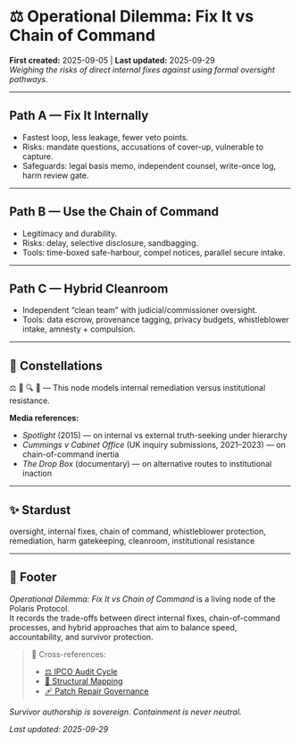 # ⚖️ Operational Dilemma: Fix It vs Chain of Command  
**First created:** 2025-09-05 | **Last updated:** 2025-09-29  
*Weighing the risks of direct internal fixes against using formal oversight pathways.*

---

## Path A — Fix It Internally  
- Fastest loop, less leakage, fewer veto points.  
- Risks: mandate questions, accusations of cover-up, vulnerable to capture.  
- Safeguards: legal basis memo, independent counsel, write-once log, harm review gate.  

---

## Path B — Use the Chain of Command  
- Legitimacy and durability.  
- Risks: delay, selective disclosure, sandbagging.  
- Tools: time-boxed safe-harbour, compel notices, parallel secure intake.  

---

## Path C — Hybrid Cleanroom  
- Independent “clean team” with judicial/commissioner oversight.  
- Tools: data escrow, provenance tagging, privacy budgets, whistleblower intake, amnesty + compulsion.  

---

## 🌌 Constellations  
⚖️ 🧪 🔍 🔐 — This node models internal remediation versus institutional resistance.

**Media references:**  
- *Spotlight* (2015) — on internal vs external truth-seeking under hierarchy  
- *Cummings v Cabinet Office* (UK inquiry submissions, 2021–2023) — on chain-of-command inertia  
- *The Drop Box* (documentary) — on alternative routes to institutional inaction

---

## ✨ Stardust  
oversight, internal fixes, chain of command, whistleblower protection, remediation, harm gatekeeping, cleanroom, institutional resistance

---

## 🏮 Footer  

*Operational Dilemma: Fix It vs Chain of Command* is a living node of the Polaris Protocol.  
It records the trade-offs between direct internal fixes, chain-of-command processes, and hybrid approaches that aim to balance speed, accountability, and survivor protection.

> 📡 Cross-references:  
> - [⚖️ IPCO Audit Cycle](./⚖️_ipco_audit_cycle.md)  
> - [🧬 Structural Mapping](../../../Metadata_Sabotage_Network/System_Analysis/🧬_structural_mapping.md)  
> - [🩹 Patch Repair Governance](./🩹_patch_repair_governance.md)

*Survivor authorship is sovereign. Containment is never neutral.*  

_Last updated: 2025-09-29_
